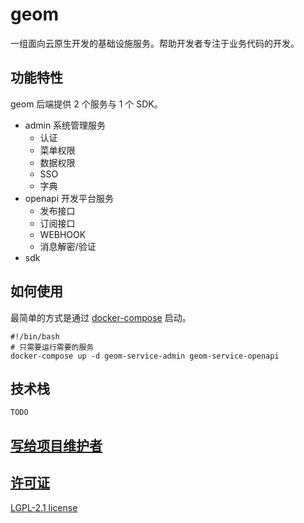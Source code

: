 # geom

一组面向云原生开发的基础设施服务。帮助开发者专注于业务代码的开发。

## 功能特性

geom 后端提供 2 个服务与 1 个 SDK。

- admin 系统管理服务
  - 认证
  - 菜单权限
  - 数据权限
  - SSO
  - 字典
- openapi 开发平台服务
  - 发布接口
  - 订阅接口
  - WEBHOOK
  - 消息解密/验证
- sdk

## 如何使用

最简单的方式是通过 [docker-compose](./docker-compose.yml) 启动。

```shell
#!/bin/bash
# 只需要运行需要的服务
docker-compose up -d geom-service-admin geom-service-openapi
```

## 技术栈

`TODO`

## [写给项目维护者](./CONTRIBUTING.md)

## [许可证](./LICENSE)

[LGPL-2.1 license](https://www.gnu.org/licenses/lgpl-3.0.html)
